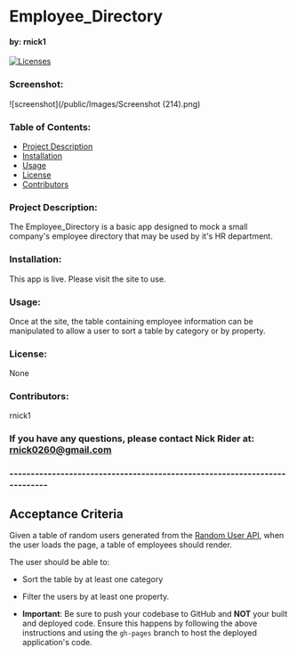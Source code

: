 # Employee_Directory

#### by: rnick1

[![Licenses](https://img.shields.io/badge/License-None-blue.svg)](https://opensource.org/licenses/None)

### **Screenshot:**

![screenshot](/public/Images/Screenshot (214).png)

### **Table of Contents:**

- [Project Description](#project-description)
- [Installation](#installation)
- [Usage](#usage)
- [License](#license)
- [Contributors](#contributors)

### **Project Description:**

The Employee_Directory is a basic app designed to mock a small company's employee directory that may be used by it's HR department.

### **Installation:**

This app is live. Please visit the site to use.

### **Usage:**

Once at the site, the table containing employee information can be manipulated to allow a user to sort a table by category or by property.

### **License:**

None

### **Contributors:**

rnick1

### If you have any questions, please contact Nick Rider at: rnick0260@gmail.com

### **--------------------------------------------------------------------------**

## Acceptance Criteria

Given a table of random users generated from the [Random User API](https://randomuser.me/), when the user loads the page, a table of employees should render.

The user should be able to:

- Sort the table by at least one category

- Filter the users by at least one property.

- **Important**: Be sure to push your codebase to GitHub and **NOT** your built and deployed code. Ensure this happens by following the above instructions and using the `gh-pages` branch to host the deployed application's code.
